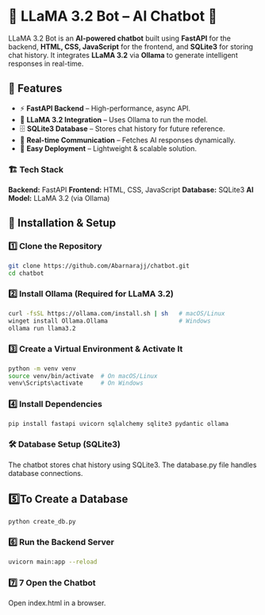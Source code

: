 # 🤖 LLaMA 3.2 Bot – AI Chatbot 🚀  

LLaMA 3.2 Bot is an **AI-powered chatbot** built using **FastAPI** for the backend, **HTML, CSS, JavaScript** for the frontend, and **SQLite3** for storing chat history. It integrates **LLaMA 3.2** via **Ollama** to generate intelligent responses in real-time.  

## 🌟 Features  
- ⚡ **FastAPI Backend** – High-performance, async API.  
- 🤖 **LLaMA 3.2 Integration** – Uses Ollama to run the model.  
- 🗄 **SQLite3 Database** – Stores chat history for future reference.  
- 📡 **Real-time Communication** – Fetches AI responses dynamically.  
- 🔌 **Easy Deployment** – Lightweight & scalable solution.  

### 🏗 Tech Stack
**Backend:** FastAPI
**Frontend:** HTML, CSS, JavaScript
**Database:** SQLite3
**AI Model:** LLaMA 3.2 (via Ollama)


## 🚀 Installation & Setup  

### 1️⃣ Clone the Repository  
```bash
git clone https://github.com/Abarnarajj/chatbot.git
cd chatbot
```
### 2️⃣ Install Ollama (Required for LLaMA 3.2)
```bash
curl -fsSL https://ollama.com/install.sh | sh   # macOS/Linux
winget install Ollama.Ollama                    # Windows
ollama run llama3.2
```
### 3️⃣ Create a Virtual Environment & Activate It
```bash
python -m venv venv
source venv/bin/activate  # On macOS/Linux
venv\Scripts\activate     # On Windows
```
### 4️⃣ Install Dependencies
```bash
pip install fastapi uvicorn sqlalchemy sqlite3 pydantic ollama
```
### 🛠 Database Setup (SQLite3)
The chatbot stores chat history using SQLite3. The database.py file handles database connections.
## 5️⃣To Create a Database
```bash
python create_db.py
```
### 6️⃣ Run the Backend Server
```bash
uvicorn main:app --reload
```
### 7️⃣ 7 Open the Chatbot
Open index.html in a browser.





